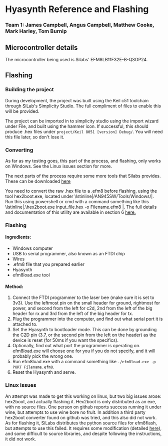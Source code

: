 # Hyasynth Reference and Flashing

### Team 1: James Campbell, Angus Campbell, Matthew Cooke, Mark Harley, Tom Burnip

## Microcontroller details

The microcontroller being used is Silabs' EFM8LB11F32E-B-QSOP24.

## Flashing
### Building the project

During development, the project was built using the Keil c51 toolchain through SiLab's Simplicity Studio. The full compliment of files to enable this will be provided. 

The project can be imported in to simplicity studio using the import wizard under File, and built using the hammer icon. If successful, this should produce .hex files under `project/Keil 8051 [version] Debug/`. You will need this file later, so don't lose it.

### Converting
As far as my testing goes, this part of the process, and flashing, only works on Windows. See the Linux issues section for more.

The next parts of the process require some more tools that Silabs provides. These can be downloaded [here](https://www.silabs.com/documents/public/example-code/AN945SW.zip)

You need to convert the raw .hex file to a .efm8 before flashing, using the tool hex2boot.exe, located under \lstinline|/AN945SW/Tools/Windows/|. Run this using powershell or cmd with a command something like this \lstinline|.\hex2boot.exe input_file.hex -o Filename.efm8 |. The full details and documentation of this utility are available in section 6 [here.](https://www.silabs.com/documents/public/application-notes/an945-efm8-factory-bootloader-user-guide.pdf)

### Flashing
#### Ingredients:
- Windows computer
- USB to serial programmer, also known as an FTDI chip
- Wires
- .efm8 file that you prepared earlier
- Hyasynth
- efm8load.exe tool

#### Method:

1. Connect the FTDI programmer to the laser bee (make sure it is set to 3v3). Use the leftmost pin on the small header for ground, rightmost for power, and second from the left for c2d, 2nd from the left of the big header for rx and 3rd from the left of the big header for tx.
1. Plug the programmer into the computer, and find out what serial port it is attached to. 
1. Set the Hyasynth to bootloader mode. This can be done by grounding the C2D pin (3.7, or the second pin from the left on the header) as the device is reset (for 50ms if you want the specifics).
1. Optionally, find out what port the programmer is operating on. efm8load.exe will choose one for you if you do not specify, and it will probably pick the wrong one. 
1. Run efm8load.exe with a command something like `./efm8load.exe -p PORT Filename.efm8`.
1. Reset the Hyasynth and serve.

### Linux issues

An attempt was made to get this working on linux, but two big issues arose: hex2boot, and actually flashing it. Hex2boot is only distributed as an exe, with no source files. One person on github reports success running it under wine, but attempts to use wine bore no fruit. In addition a third party hex2boot converter found on github was tried, and this also did not work. As for flashing it, SiLabs distributes the python source files for efm8flash, but attempts to use this failed. It requires some modification (detailed [here](https://community.silabs.com/s/article/how-to-use-efm8-uart-bootloader-on-linux?language=en_US)), and some difficult to source libraries, and despite following the instructions, it did not work.

